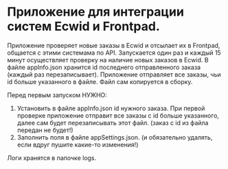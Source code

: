 # Приложение для интеграции систем Ecwid и Frontpad.

Приложение проверяет новые заказы в Ecwid и отсылает их в Frontpad, общается с этими системама по API.
Запускается один раз и каждый 15 минут осуществляет проверку на наличие новых заказов в Ecwid. В файле appInfo.json хранится id последнего отправленного заказа (каждый раз перезаписывает). Приложение отправляет все заказы, чьи id больше указанного в файле. Файл сам копируется в сборку. 

Перед первым запуском НУЖНО:
1. Установить в файле appInfo.json id нужного заказа. При первой проверке приложение отправит все заказы с id больше указанного, далее сам будет перезаписывать этот файл. (заказ с id из файла передан не будет!)
2. Заполнить поля в файле appSettings.json. (и обязательно удалять, если вдруг пушите какие-то изменения!)

Логи хранятся в папочке logs.

